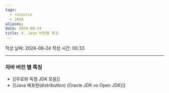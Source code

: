 ```yaml
---
tags:
  - resource
  - JAVA
aliases: 
date: 2024-08-24
title: 4. Java 버전별 특징
---
```


작성 날짜: 2024-08-24
작성 시간: 00:33


---

### 자바 버전 별 특징

- [[무료와 독점 JDK 모음]]
- [[Java 배포판(distribution) (Oracle JDK vs Open JDK)]]
